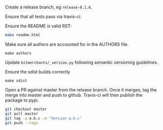 Create a release branch, eg `release-0.1.6`.

Ensure that all tests pass via travis-ci.

Ensure the README is valid RST:

```sh
make readme.html
```

Make sure all authors are accounted for in the AUTHORS file.

```
make authors
```

Update `bitmerchantx/_version.py` following semantic versioning guidelines.

Ensure the sdist builds correctly

```
make sdist
```

Open a PR against master from the release branch. Once it merges, tag the
merge into master and push to github. Travis-ci will then publish the package
to pypi.

```sh
git checkout master
git pull master
git tag -a a.b.c -m "Version a.b.c"
git push --tags
```
